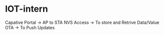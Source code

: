 # IOT-intern

Capative Portal -> AP to STA
NVS Access -> To store and Retrive Data/Value
OTA -> To Push Updates
